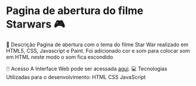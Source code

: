 # Pagina de abertura do filme Starwars 🎮
📃 Descrição
Pagina de abertura com o tema do filme Star War realizado em HTML5, CSS, Javascript e Paint. 
Foi adicionado cor e som para colocar som em HTML neste modo o som fica escondido

🖱️ Acesso
A Interface Web pode ser acessada [aqui](https://www.thenilson.com/starwars/public/).
💻 Tecnologias Utilizadas para o desenvolvimento:
HTML
CSS
JavaScript
